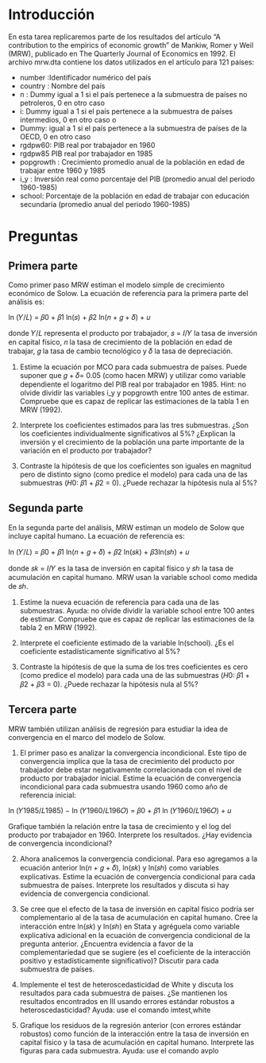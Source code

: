 # Introducción

En esta tarea replicaremos parte de los resultados del artículo “A contribution to the empirics of economic growth” de Mankiw, Romer y Weil (MRW), publicado en The Quarterly Journal of Economics en 1992. El archivo mrw.dta contiene los datos utilizados en el artículo para 121  países:

- number :Identificador numérico del país
- country : Nombre del país
- n : Dummy igual a 1 si el país pertenece a la submuestra de países no petroleros, 0 en otro caso
- i: Dummy igual a 1 si el país pertenece a la submuestra de países intermedios, 0 en otro caso o
- Dummy: igual a 1 si el país pertenece a la submuestra de países de la OECD, 0 en otro caso
- rgdpw60: PIB real por trabajador en 1960
- rgdpw85 PIB real por trabajador en 1985
- popgrowth : Crecimiento promedio anual de la población en edad de trabajar entre 1960 y 1985
- i_y : Inversión real como porcentaje del PIB (promedio anual del periodo 1960-1985)
- school: Porcentaje de la población en edad de trabajar con educación secundaria (promedio anual del periodo 1960-1985)

# Preguntas

## Primera parte
Como primer paso MRW estiman el modelo simple de crecimiento económico de Solow. La ecuación de referencia para la primera parte del análisis es:

ln (𝑌/𝐿) = 𝛽0 + 𝛽1 ln(𝑠) + 𝛽2 ln(𝑛 + 𝑔 + 𝛿) + 𝑢

donde 𝑌/𝐿 representa el producto por trabajador, 𝑠 = 𝐼/𝑌 la tasa de inversión en capital físico, 𝑛 la tasa de crecimiento de la población en edad de trabajar, 𝑔 la tasa de cambio tecnológico y 𝛿 la tasa de depreciación.

1. Estime la ecuación por MCO para cada submuestra de países. Puede suponer que 𝑔 + 𝛿= 0.05 (como hacen MRW) y utilizar como variable dependiente el logaritmo del PIB  real por trabajador en 1985. Hint: no olvide dividir las variables i_y y popgrowth entre 100 antes de estimar. Compruebe que es capaz de replicar las estimaciones de la tabla 1 en MRW (1992).

2. Interprete los coeficientes estimados para las tres submuestras. ¿Son los coeficientes individualmente significativos al 5%? ¿Explican la inversión y el crecimiento de la población una parte importante de la variación en el producto por trabajador? 

3. Contraste la hipótesis de que los coeficientes son iguales en magnitud pero de distinto signo (como predice el modelo) para cada una de las submuestras (𝐻0: 𝛽1 + 𝛽2 = 0). ¿Puede rechazar la hipótesis nula al 5%?





## Segunda parte
En la segunda parte del análisis, MRW estiman un modelo de Solow que incluye capital humano. La ecuación de referencia es: 

ln (𝑌/𝐿) = 𝛽0 + 𝛽1 ln(𝑛 + 𝑔 + 𝛿) + 𝛽2 ln(𝑠𝑘) + 𝛽3ln(𝑠ℎ) + 𝑢

donde 𝑠𝑘 = 𝐼/𝑌 es la tasa de inversión en capital físico y 𝑠ℎ la tasa de acumulación en capital humano. MRW usan la variable school como medida de 𝑠ℎ.

1. Estime la nueva ecuación de referencia para cada una de las submuestras. Ayuda: no olvide dividir la variable school entre 100 antes de estimar. Compruebe que es capaz de replicar las estimaciones de la tabla 2 en MRW (1992).

2. Interprete el coeficiente estimado de la variable ln(school). ¿Es el coeficiente estadísticamente significativo al 5%?

3. Contraste la hipótesis de que la suma de los tres coeficientes es cero (como predice el modelo) para cada una de las submuestras (𝐻0: 𝛽1 + 𝛽2 + 𝛽3 = 0). ¿Puede rechazar la hipótesis nula al 5%?




## Tercera parte

MRW también utilizan análisis de regresión para estudiar la idea de convergencia en el marco del modelo de Solow.

1. El primer paso es analizar la convergencia incondicional. Este tipo de convergencia implica que la tasa de crecimiento del producto por trabajador debe estar negativamente correlacionada con el nivel de producto por trabajador inicial. Estime la ecuación de convergencia incondicional para cada submuestra usando 1960 como año de referencia inicial:

ln (𝑌1985/𝐿1985) − ln (𝑌1960/𝐿196𝑂) = 𝛽0 + 𝛽1 ln (𝑌1960/𝐿196𝑂) + 𝑢

Grafique también la relación entre la tasa de crecimiento y el log del producto por trabajador en 1960. Interprete los resultados. ¿Hay evidencia de convergencia incondicional?

2. Ahora analicemos la convergencia condicional. Para eso agregamos a la ecuación anterior ln(𝑛 + 𝑔 + 𝛿), ln(𝑠𝑘) y ln(𝑠ℎ) como variables explicativas. Estime la ecuación de convergencia condicional para cada submuestra de países. Interprete los resultados y discuta si hay evidencia de convergencia condicional.

3. Se cree que el efecto de la tasa de inversión en capital físico podría ser complementario al de la tasa de acumulación en capital humano. Cree la interacción entre ln(𝑠𝑘) y ln(𝑠ℎ) en Stata y agréguela como variable explicativa adicional en la ecuación de convergencia condicional de la pregunta anterior. ¿Encuentra evidencia a favor de la complementariedad que se sugiere (es el coeficiente de la interacción positivo y estadísticamente significativo)? Discutir para cada submuestra de países.

4. Implemente el test de heteroscedasticidad de White y discuta los resultados para cada submuestra de países. ¿Se mantienen los resultados encontrados en III usando errores estándar robustos a heteroscedasticidad? Ayuda: use el comando imtest,white

5. Grafique los residuos de la regresión anterior (con errores estándar robustos) como función de la interacción entre la tasa de inversión en capital físico y la tasa de acumulación en capital humano. Interprete las figuras para cada submuestra. Ayuda: use el comando avplo



